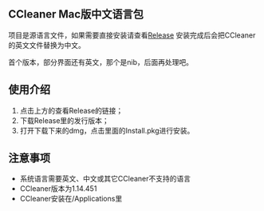 ## CCleaner Mac版中文语言包
项目是源语言文件，如果需要直接安装请查看[Release](https://github.com/lkyear/CCleanerMacChinese/releases)
安装完成后会把CCleaner的英文文件替换为中文。

首个版本，部分界面还有英文，那个是nib，后面再处理吧。

## 使用介绍
1. 点击上方的查看Release的链接；
2. 下载Release里的发行版本；
3. 打开下载下来的dmg，点击里面的Install.pkg进行安装。

## 注意事项
* 系统语言需要英文、中文或其它CCleaner不支持的语言
* CCleaner版本为1.14.451
* CCleaner安装在/Applications里
